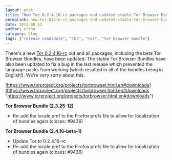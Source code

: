 ```yaml
---
layout: post
title: "New Tor 0.2.4.16-rc packages and updated stable Tor Browser Bundles"
permalink: new-tor-02416-rc-packages-and-updated-stable-tor-browser-bundles
date: 2013-08-13
author: erinn
category: blog
tags: ["release candidate", "tbb", "tor", "tor browser bundle"]
---
```


There's a new [Tor 0.2.4.16-rc](https://lists.torproject.org/pipermail/tor-talk/2013-August/029344.html) out and all packages, including the beta Tor Browser Bundles, have been updated. The stable Tor Browser Bundles have also been updated to fix a bug in the last release which prevented the language packs from working (which resulted in all of the bundles being in English!). We're very sorry about this.

[https://www.torproject.org/projects/torbrowser.html.en#downloads](https://www.torproject.org/projects/torbrowser.html.en#downloads "https://www.torproject.org/projects/torbrowser.html.en#downloads")

**Tor Browser Bundle (2.3.25-12)**

- Re-add the locale pref to the Firefox prefs file to allow for localization  
 of bundles again (closes: #9436)

**Tor Browser Bundle (2.4.16-beta-1)**

- Update Tor to 0.2.4.16-rc
- Re-add the locale pref to the Firefox prefs file to allow for localization  
 of bundles again (closes: #9436)

